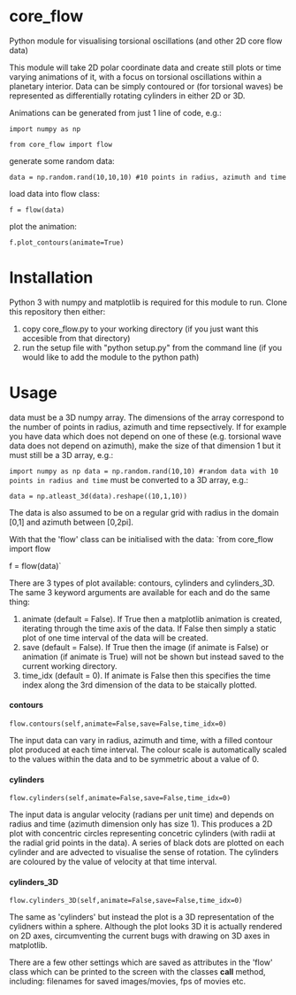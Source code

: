 # core_flow
Python module for visualising torsional oscillations (and other 2D core flow data)


This module will take 2D polar coordinate data and create still plots or time varying animations of it, with a focus on torsional oscillations within a planetary interior.  Data can be simply contoured or (for torsional waves) be represented as differentially rotating cylinders in either 2D or 3D.


Animations can be generated from just 1 line of code, e.g.:

`import numpy as np`

`from core_flow import flow`

generate some random data:

`data = np.random.rand(10,10,10) #10 points in radius, azimuth and time`

load data into flow class:

`f = flow(data)`

plot the animation:

`f.plot_contours(animate=True)`


# Installation

Python 3 with numpy and matplotlib is required for this module to run. Clone this repository then either:
1. copy core_flow.py to your working directory (if you just want this accesible from that directory)
2. run the setup file with "python setup.py" from the command line (if you would like to add the module to the python path)



# Usage

data must be a 3D numpy array. The dimensions of the array correspond to the number of points in radius, azimuth and time repsectively. If for example you have data which does not depend on one of these (e.g. torsional wave data does not depend on azimuth), make the size of that dimension 1 but it must still be a 3D array, e.g.:

`import numpy as np
data = np.random.rand(10,10) #random data with 10 points in radius and time` must be converted to a 3D array, e.g.:

`data = np.atleast_3d(data).reshape((10,1,10))`


The data is also assumed to be on a regular grid with radius in the domain [0,1] and azimuth between [0,2pi].


With that the 'flow' class can be initialised with the data:
`from core_flow import flow

f = flow(data)`


There are 3 types of plot available: contours, cylinders and cylinders_3D. The same 3 keyword arguments are available for each and do the same thing:

1. animate (default = False). If True then a matplotlib animation is created, iterating through the time axis of the data. If False then simply a static plot of one time interval of the data will be created.
2. save (default = False). If True then the image (if animate is False) or animation (if animate is True) will not be shown but instead saved to the current working directory.
3. time_idx (default = 0). If animate is False then this specifies the time index along the 3rd dimension of the data to be staically plotted.

#### contours

`flow.contours(self,animate=False,save=False,time_idx=0)`

The input data can vary in radius, azimuth and time, with a filled contour plot produced at each time interval. The colour scale is automatically scaled to the values within the data and to be symmetric about a value of 0.

#### cylinders

`flow.cylinders(self,animate=False,save=False,time_idx=0)`

The input data is angular velocity (radians per unit time) and depends on radius and time (azimuth dimension only has size 1). This produces a 2D plot with concentric circles representing concetric cylinders (with radii at the radial grid points in the data). A series of black dots are plotted on each cylinder and are advected to visualise the sense of rotation. The cylinders are coloured by the value of velocity at that time interval.

#### cylinders_3D

`flow.cylinders_3D(self,animate=False,save=False,time_idx=0)`

The same as 'cylinders' but instead the plot is a 3D representation of the cylidners within a sphere. Although the plot looks 3D it is actually rendered on 2D axes, circumventing the current bugs with drawing on 3D axes in matplotlib.


There are a few other settings which are saved as attributes in the 'flow' class which can be printed to the screen with the classes __call__ method, including: filenames for saved images/movies, fps of movies etc.
